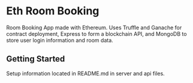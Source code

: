 # Eth Room Booking

Room Booking App made with Ethereum. Uses Truffle and Ganache for contract deployment, Express to form a blockchain API, and MongoDB to store user login information and room data.

## Getting Started

Setup information located in README.md in server and api files.
